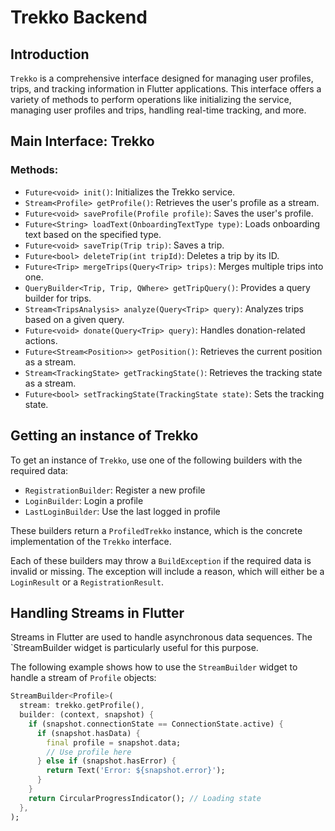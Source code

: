 # Trekko Backend

## Introduction

`Trekko` is a comprehensive interface designed for managing user profiles, trips, and tracking
information in Flutter applications. This interface offers a variety of methods to perform
operations like initializing the service, managing user profiles and trips, handling real-time
tracking, and more.

## Main Interface: Trekko

### Methods:
- `Future<void> init()`: Initializes the Trekko service. 
- `Stream<Profile> getProfile()`: Retrieves the user's profile as a stream. 
- `Future<void> saveProfile(Profile profile)`: Saves the user's profile. 
- `Future<String> loadText(OnboardingTextType type)`: Loads onboarding text based on the specified type. 
- `Future<void> saveTrip(Trip trip)`: Saves a trip. 
- `Future<bool> deleteTrip(int tripId)`: Deletes a trip by its ID. 
- `Future<Trip> mergeTrips(Query<Trip> trips)`: Merges multiple trips into one. 
- `QueryBuilder<Trip, Trip, QWhere> getTripQuery()`: Provides a query builder for trips. 
- `Stream<TripsAnalysis> analyze(Query<Trip> query)`: Analyzes trips based on a given query. 
- `Future<void> donate(Query<Trip> query)`: Handles donation-related actions. 
- `Future<Stream<Position>> getPosition()`: Retrieves the current position as a stream. 
- `Stream<TrackingState> getTrackingState()`: Retrieves the tracking state as a stream. 
- `Future<bool> setTrackingState(TrackingState state)`: Sets the tracking state.

## Getting an instance of Trekko

To get an instance of `Trekko`, use one of the following builders with the required data:

- `RegistrationBuilder`: Register a new profile
- `LoginBuilder`: Login a profile
- `LastLoginBuilder`: Use the last logged in profile

These builders return a `ProfiledTrekko` instance, which is the concrete implementation of the `Trekko` interface.

Each of these builders may throw a `BuildException` if the required data is invalid or missing.
The exception will include a reason, which will either be a `LoginResult` or a `RegistrationResult`.

## Handling Streams in Flutter
Streams in Flutter are used to handle asynchronous data sequences. The `StreamBuilder widget is particularly useful for this purpose.

The following example shows how to use the `StreamBuilder` widget to handle a stream of `Profile` objects:

```dart
StreamBuilder<Profile>(
  stream: trekko.getProfile(),
  builder: (context, snapshot) {
    if (snapshot.connectionState == ConnectionState.active) {
      if (snapshot.hasData) {
        final profile = snapshot.data;
        // Use profile here
      } else if (snapshot.hasError) {
        return Text('Error: ${snapshot.error}');
      }
    }
    return CircularProgressIndicator(); // Loading state
  },
);
```
